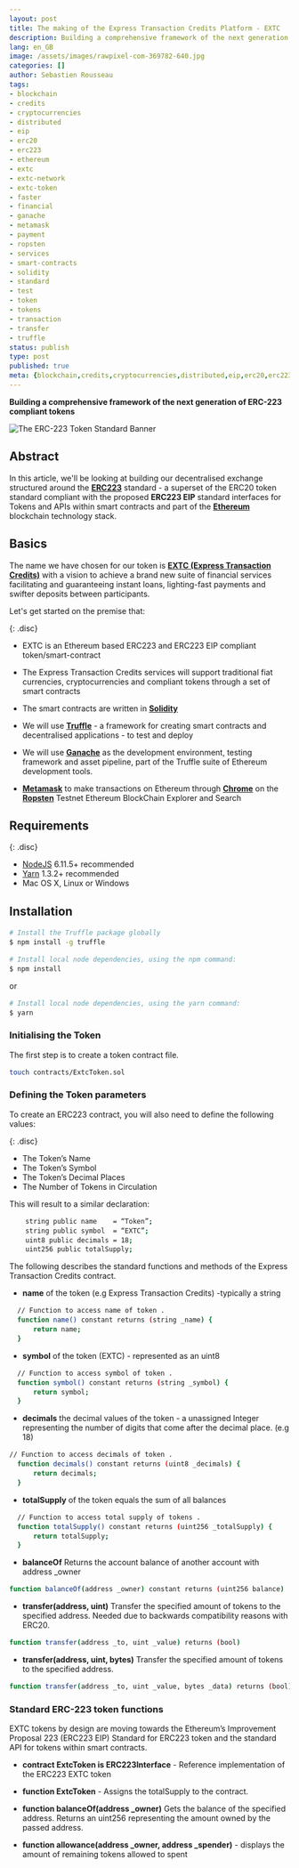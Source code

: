 ```yaml
---
layout: post
title: The making of the Express Transaction Credits Platform - EXTC
description: Building a comprehensive framework of the next generation of ERC-223 compliant tokens
lang: en_GB
image: /assets/images/rawpixel-com-369782-640.jpg
categories: []
author: Sebastien Rousseau
tags:
- blockchain
- credits
- cryptocurrencies
- distributed
- eip
- erc20
- erc223
- ethereum
- extc
- extc-network
- extc-token
- faster 
- financial
- ganache
- metamask
- payment 
- ropsten
- services
- smart-contracts
- solidity
- standard
- test
- token
- tokens
- transaction
- transfer
- truffle
status: publish
type: post
published: true
meta: {blockchain,credits,cryptocurrencies,distributed,eip,erc20,erc223,ethereum,extc,extc-network,extctoken,faster,financial,ganache,metamask,payment,ropsten,services,smart-contracts,solidity,standard,test,token,tokens,transaction,transfer,truffle}
---
```


**Building a comprehensive framework of the next generation of ERC-223 compliant tokens**<!--more-->

<img
      sizes="(max-width: 1920px) 100vw, 1920px"
      srcset="
        assets/images/rawpixel-com-369782-320.jpg 320w,
        assets/images/rawpixel-com-369782-480.jpg 480w,
        assets/images/rawpixel-com-369782-576.jpg 576w,
        assets/images/rawpixel-com-369782-640.jpg 640w,
        assets/images/rawpixel-com-369782-720.jpg 720w,
        assets/images/rawpixel-com-369782-768.jpg 768w,
        assets/images/rawpixel-com-369782-800.jpg 800w,
        assets/images/rawpixel-com-369782-960.jpg 960w,
        assets/images/rawpixel-com-369782-1024.jpg 1024w,
        assets/images/rawpixel-com-369782-1200.jpg 1200w,
        assets/images/rawpixel-com-369782-1280.jpg 1280w,
        assets/images/rawpixel-com-369782-1366.jpg 1366w,assets/images/rawpixel-com-369782-1440.jpg 1440w,
        assets/images/rawpixel-com-369782-1536.jpg 1536w,
        assets/images/rawpixel-com-369782-1600.jpg 1600w,
        assets/images/rawpixel-com-369782-1920.jpg 1920w"
      src="assets/images/rawpixel-com-369782-1920.jpg"
  alt="The ERC-223 Token Standard Banner" />


##  Abstract

In this article, we'll be looking at building our decentralised exchange structured around the **[ERC223](https://github.com/Dexaran/ERC223-token-standard)** standard - a superset of the ERC20 token standard compliant with the proposed **ERC223 EIP** standard interfaces for Tokens and APIs within smart contracts and part of the **[Ethereum](https://www.ethereum.org/)** blockchain technology stack.

## Basics

The name we have chosen for our token is **[EXTC (Express Transaction Credits)](/future-faster-payment-solutions.html)** with a vision to achieve a brand new suite of financial services facilitating and guaranteeing instant loans, lighting-fast payments and swifter deposits between participants.

Let's get started on the premise that:

{: .disc}
* EXTC is an Ethereum based ERC223 and ERC223 EIP compliant token/smart-contract

* The  Express Transaction Credits services will support traditional fiat currencies, cryptocurrencies and compliant tokens through a set of smart contracts

* The smart contracts are written in **[Solidity](https://solidity.readthedocs.io/en/develop/)**

* We will use **[Truffle](http://truffleframework.com/)** - a framework for creating smart contracts and decentralised applications - to test and deploy

* We will use **[Ganache](http://truffleframework.com/ganache/)** as the development environment, testing framework and asset pipeline, part of the Truffle suite of Ethereum development tools.

* **[Metamask](https://metamask.io/)** to make transactions on Ethereum through **[Chrome](https://www.google.co.uk/chrome)** on the **[Ropsten](https://ropsten.etherscan.io/)** Testnet Ethereum BlockChain Explorer and Search


## Requirements

{: .disc}
* [NodeJS](https://nodejs.org/en/) 6.11.5+ recommended
* [Yarn](https://yarnpkg.com/en/) 1.3.2+ recommended
* Mac OS X, Linux or Windows

## Installation

```bash
# Install the Truffle package globally
$ npm install -g truffle
```

```bash
# Install local node dependencies, using the npm command:
$ npm install
```
or

```bash
# Install local node dependencies, using the yarn command:
$ yarn
```

### Initialising the Token

The first step is to create a token contract file.

```bash
touch contracts/ExtcToken.sol
```

### Defining the Token parameters

To create an ERC223 contract, you will also need to define the following values:

{: .disc}
* The Token’s Name
* The Token’s Symbol
* The Token’s Decimal Places
* The Number of Tokens in Circulation

This will result to a similar declaration:

```bash
	string public name    = “Token”;
 	string public symbol  = “EXTC”;
 	uint8 public decimals = 18;
 	uint256 public totalSupply;
```

The following describes the standard functions and methods of the Express Transaction Credits contract. 

* **name** of the token (e.g Express Transaction Credits) -typically a string

```bash
  // Function to access name of token .
  function name() constant returns (string _name) {
      return name;
  }
```

* **symbol** of the token (EXTC) - represented as an uint8

```bash
  // Function to access symbol of token .
  function symbol() constant returns (string _symbol) {
      return symbol;
  }
```

* **decimals** the decimal values of the token - a unassigned Integer representing the number of digits that come after the decimal place. (e.g 18) 

```bash
// Function to access decimals of token .
  function decimals() constant returns (uint8 _decimals) {
      return decimals;
  }
```

* **totalSupply** of the token equals the sum of all balances

```bash
  // Function to access total supply of tokens .
  function totalSupply() constant returns (uint256 _totalSupply) {
      return totalSupply;
  }
```

* **balanceOf** Returns the account balance of another account with address _owner

```bash
function balanceOf(address _owner) constant returns (uint256 balance)
```

* **transfer(address, uint)** Transfer the specified amount of tokens to the specified address. Needed due to backwards compatibility reasons with ERC20.

```bash
function transfer(address _to, uint _value) returns (bool)
```

* **transfer(address, uint, bytes)** Transfer the specified amount of tokens to the specified address.

```bash
function transfer(address _to, uint _value, bytes _data) returns (bool)
```
       
###  Standard ERC-223 token functions

EXTC tokens by design are moving towards the Ethereum’s Improvement Proposal 223 (ERC223 EIP) Standard for ERC223 token and the standard API for tokens within smart contracts. 

* **contract ExtcToken is ERC223Interface** - Reference implementation of the ERC223 EXTC token


* **function ExtcToken** - Assigns the totalSupply to the contract. 

* **function balanceOf(address _owner)** Gets the balance of the specified address. Returns an uint256 representing the amount owned by the passed address.

* **function allowance(address _owner, address _spender)** - displays the amount of remaining tokens allowed to spent

